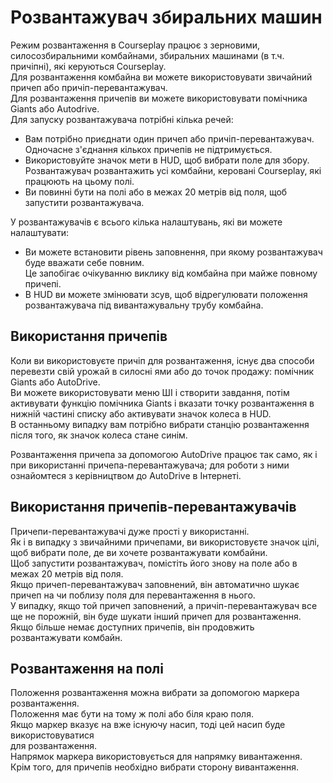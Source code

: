 # Розвантажувач збиральних машин
  
Режим розвантаження в Courseplay працює з зерновими, силосозбиральними комбайнами, збиральних машинами (в т.ч. причіпні), які керуються Courseplay.  
Для розвантаження комбайна ви можете використовувати звичайний причеп або причіп-перевантажувач.  
Для розвантаження причепів ви можете використовувати помічника Giants або Autodrive.  
Для запуску розвантажувача потрібні кілька речей:  

- Вам потрібно приєднати один причеп або причіп-перевантажувач. Одночасне з'єднання кількох причепів не підтримується.  
- Використовуйте значок мети в HUD, щоб вибрати поле для збору. Розвантажувач розвантажить усі комбайни, керовані Courseplay, які працюють на цьому полі.  
- Ви повинні бути на полі або в межах 20 метрів від поля, щоб запустити розвантажувача.  
  
У розвантажувачів є всього кілька налаштувань, які ви можете налаштувати:  

- Ви можете встановити рівень заповнення, при якому розвантажувач буде вважати себе повним.  
Це запобігає очікуванню виклику від комбайна при майже повному причепі.  
- В HUD ви можете змінювати зсув, щоб відрегулювати положення розвантажувача під вивантажувальну трубу комбайна.  


## Використання причепів

  
Коли ви використовуєте причіп для розвантаження, існує два способи перевезти свій урожай в силосні ями або до точок продажу: помічник Giants або AutoDrive.  
Ви можете використовувати меню ШІ і створити завдання, потім активувати функцію помічника Giants і вказати точку розвантаження в нижній частині списку або активувати значок колеса в HUD.  
В останньому випадку вам потрібно вибрати станцію розвантаження після того, як значок колеса стане синім.  
  
Розвантаження причепа за допомогою AutoDrive працює так само, як і при використанні причепа-перевантажувача; для роботи з ними ознайомтеся з керівництвом до AutoDrive в Інтернеті.  


## Використання причепів-перевантажувачів

  
Причепи-перевантажувачі дуже прості у використанні.  
Як і в випадку з звичайними причепами, ви використовуєте значок цілі, щоб вибрати поле, де ви хочете розвантажувати комбайни.  
Щоб запустити розвантажувач, помістіть його знову на поле або в межах 20 метрів від поля.  
Якщо причеп-перевантажувач заповнений, він автоматично шукає причеп на чи поблизу поля для перевантаження в нього.  
У випадку, якщо той причеп заповнений, а причіп-перевантажувач все ще не порожній, він буде шукати інший причеп для розвантаження.  
Якщо більше немає доступних причепів, він продовжить розвантажувати комбайн.  


## Розвантаження на полі

  
Положення розвантаження можна вибрати за допомогою маркера розвантаження.  
Положення має бути на тому ж полі або біля краю поля.  
Якщо маркер вказує на вже існуючу насип, тоді цей насип буде використовуватися   
для розвантаження.  
Напрямок маркера використовується для напрямку вивантаження.  
Крім того, для причепів необхідно вибрати сторону вивантаження.  


